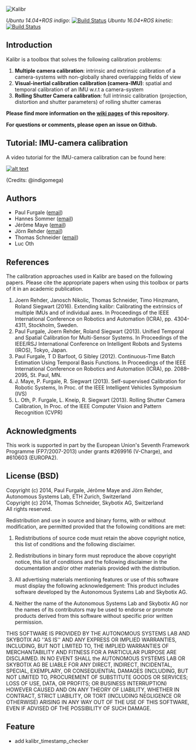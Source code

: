![Kalibr](https://raw.githubusercontent.com/wiki/ethz-asl/kalibr/images/kalibr_small.png)

*Ubuntu 14.04+ROS indigo*: [![Build Status](https://jenkins.asl.ethz.ch/buildStatus/icon?job=kalibr_weekly/label=ubuntu-trusty)](https://jenkins.asl.ethz.ch/job/kalibr_weekly/label=ubuntu-trusty/) *Ubuntu 16.04+ROS kinetic*: [![Build Status](https://jenkins.asl.ethz.ch/buildStatus/icon?job=kalibr_weekly/label=ubuntu-trusty)](https://jenkins.asl.ethz.ch/job/kalibr_weekly/label=ubuntu-xenial/)

## Introduction
Kalibr is a toolbox that solves the following calibration problems:

1. **Multiple camera calibration**: 
    intrinsic and extrinsic calibration of a camera-systems with non-globally shared overlapping fields of view
1. **Visual-inertial calibration calibration (camera-IMU)**:
    spatial and temporal calibration of an IMU w.r.t a camera-system
1. **Rolling Shutter Camera calibration**:
    full intrinsic calibration (projection, distortion and shutter parameters) of rolling shutter cameras


**Please find more information on the [wiki pages](https://github.com/ethz-asl/kalibr/wiki) of this repository.**

**For questions or comments, please open an issue on Github.**

## Tutorial: IMU-camera calibration
A video tutorial for the IMU-camera calibration can be found here:

[![alt text](https://user-images.githubusercontent.com/5337083/44033014-50208b8a-9f09-11e8-8e9a-d7d6d3c69d97.png)](https://m.youtube.com/watch?v=puNXsnrYWTY "imu cam calib")

(Credits: @indigomega)

## Authors
* Paul Furgale ([email](paul.furgale@mavt.ethz.ch))
* Hannes Sommer ([email](hannes.sommer@mavt.ethz.ch))
* Jérôme Maye ([email](jerome.maye@mavt.ethz.ch))
* Jörn Rehder ([email](joern.rehder@mavt.ethz.ch))
* Thomas Schneider ([email](schneith@ethz.ch))
* Luc Oth

## References
The calibration approaches used in Kalibr are based on the following papers. Please cite the appropriate papers when using this toolbox or parts of it in an academic publication.

1. <a name="joern1"></a>Joern Rehder, Janosch Nikolic, Thomas Schneider, Timo Hinzmann, Roland Siegwart (2016). Extending kalibr: Calibrating the extrinsics of multiple IMUs and of individual axes. In Proceedings of the IEEE International Conference on Robotics and Automation (ICRA), pp. 4304-4311, Stockholm, Sweden.
1. <a name="paul1"></a>Paul Furgale, Joern Rehder, Roland Siegwart (2013). Unified Temporal and Spatial Calibration for Multi-Sensor Systems. In Proceedings of the IEEE/RSJ International Conference on Intelligent Robots and Systems (IROS), Tokyo, Japan.
1. <a name="paul2"></a>Paul Furgale, T D Barfoot, G Sibley (2012). Continuous-Time Batch Estimation Using Temporal Basis Functions. In Proceedings of the IEEE International Conference on Robotics and Automation (ICRA), pp. 2088–2095, St. Paul, MN.
1. <a name="jmaye"></a> J. Maye, P. Furgale, R. Siegwart (2013). Self-supervised Calibration for Robotic Systems, In Proc. of the IEEE Intelligent Vehicles Symposium (IVS)
1. <a name="othlu"></a>L. Oth, P. Furgale, L. Kneip, R. Siegwart (2013). Rolling Shutter Camera Calibration, In Proc. of the IEEE Computer Vision and Pattern Recognition (CVPR)

## Acknowledgments
This work is supported in part by the European Union's Seventh Framework Programme (FP7/2007-2013) under grants #269916 (V-Charge), and #610603 (EUROPA2).

## License (BSD)
Copyright (c) 2014, Paul Furgale, Jérôme Maye and Jörn Rehder, Autonomous Systems Lab, ETH Zurich, Switzerland<br>
Copyright (c) 2014, Thomas Schneider, Skybotix AG, Switzerland<br>
All rights reserved.<br>

Redistribution and use in source and binary forms, with or without modification, are permitted provided that the following conditions are met:

1. Redistributions of source code must retain the above copyright notice, this list of conditions and the following disclaimer.

1. Redistributions in binary form must reproduce the above copyright notice, this list of conditions and the following disclaimer in the documentation and/or other materials provided with the distribution.

1. All advertising materials mentioning features or use of this software must display the following acknowledgement: This product includes software developed by the Autonomous Systems Lab and Skybotix AG.

1. Neither the name of the Autonomous Systems Lab and Skybotix AG nor the names of its contributors may be used to endorse or promote products derived from this software without specific prior written permission.

THIS SOFTWARE IS PROVIDED BY THE AUTONOMOUS SYSTEMS LAB AND SKYBOTIX AG ''AS IS'' AND ANY EXPRESS OR IMPLIED WARRANTIES, INCLUDING, BUT NOT LIMITED TO, THE IMPLIED WARRANTIES OF MERCHANTABILITY AND FITNESS FOR A PARTICULAR PURPOSE ARE DISCLAIMED. IN NO EVENT SHALL the AUTONOMOUS SYSTEMS LAB OR SKYBOTIX AG BE LIABLE FOR ANY DIRECT, INDIRECT, INCIDENTAL, SPECIAL, EXEMPLARY, OR CONSEQUENTIAL DAMAGES (INCLUDING, BUT NOT LIMITED TO, PROCUREMENT OF SUBSTITUTE GOODS OR SERVICES; LOSS OF USE, DATA, OR PROFITS; OR BUSINESS INTERRUPTION) HOWEVER CAUSED AND ON ANY THEORY OF LIABILITY, WHETHER IN CONTRACT, STRICT LIABILITY, OR TORT (INCLUDING NEGLIGENCE OR OTHERWISE) ARISING IN ANY WAY OUT OF THE USE OF THIS SOFTWARE, EVEN IF ADVISED OF THE POSSIBILITY OF SUCH DAMAGE.

## Feature 
* add kalibr_timestamp_checker
